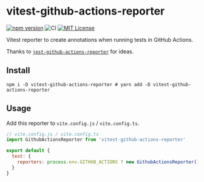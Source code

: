 # vitest-github-actions-reporter

[![npm version](https://badge.fury.io/js/vitest-github-actions-reporter.svg)](https://badge.fury.io/js/vitest-github-actions-reporter) ![CI](https://github.com/sapphi-red/vitest-github-actions-reporter/workflows/CI/badge.svg) [![MIT License](http://img.shields.io/badge/license-MIT-blue.svg?style=flat)](LICENSE)  

Vitest reporter to create annotations when running tests in GitHub Actions.

Thanks to [`jest-github-actions-reporter`](https://github.com/cschleiden/jest-github-actions-reporter) for ideas.

## Install
```shell
npm i -D vitest-github-actions-reporter # yarn add -D vitest-github-actions-reporter
```

## Usage
Add this reporter to `vite.config.js` / `vite.config.ts`.
```js
// vite.config.js / vite.config.ts
import GithubActionsReporter from 'vitest-github-actions-reporter'

export default {
  test: {
    reporters: process.env.GITHUB_ACTIONS ? new GithubActionsReporter() : 'default'
  }
}
```
